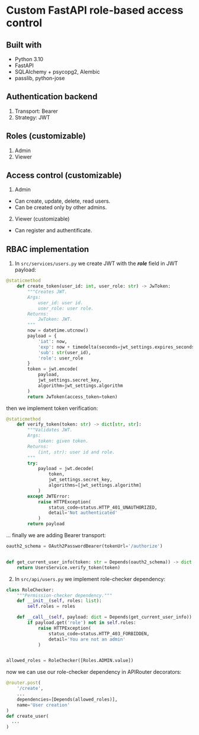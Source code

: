 
# Custom FastAPI role-based access control

## Built with
 - Python 3.10
 - FastAPI
 - SQLAlchemy + psycopg2, Alembic
 - passlib, python-jose

## Authentication backend
1. Transport: Bearer
2. Strategy: JWT

## Roles (customizable)
1. Admin
2. Viewer

## Access control (customizable)
1. Admin
  - Can create, update, delete, read users.
  - Can be created only by other admins.

2. Viewer (customizable)
  - Can register and authentificate.
  
## RBAC implementation
1. In `src/services/users.py` we create JWT with the ___role___ field in JWT payload:
```python
@staticmethod
    def create_token(user_id: int, user_role: str) -> JwToken:
        """Creates JWT.
        Args:
            user_id: user id.
            user_role: user role.
        Returns:
            JwToken: JWT.
        """
        now = datetime.utcnow()
        payload = {
            'iat': now,
            'exp': now + timedelta(seconds=jwt_settings.expires_seconds),
            'sub': str(user_id),
            'role': user_role
        }
        token = jwt.encode(
            payload,
            jwt_settings.secret_key,
            algorithm=jwt_settings.algorithm
        )
        return JwToken(access_token=token)
```
then we implement token verification:
```python
@staticmethod
    def verify_token(token: str) -> dict[str, str]:
        """Validates JWT.
        Args:
            token: given token.
        Returns:
            (int, str): user id and role.
        """
        try:
            payload = jwt.decode(
                token,
                jwt_settings.secret_key,
                algorithms=[jwt_settings.algorithm]
            )
        except JWTError:
            raise HTTPException(
                status_code=status.HTTP_401_UNAUTHORIZED,
                detail='Not authenticated'
            )
        return payload
```
... finally we are adding Bearer transport:
```python
oauth2_schema = OAuth2PasswordBearer(tokenUrl='/authorize')


def get_current_user_info(token: str = Depends(oauth2_schema)) -> dict:
    return UsersService.verify_token(token)
```

2. In `src/api/users.py` we implement role-checker dependency:
```python
class RoleChecker:
    """Permission-checker dependency."""
    def __init__(self, roles: list):
        self.roles = roles

    def __call__(self, payload: dict = Depends(get_current_user_info)):
        if payload.get('role') not in self.roles:
            raise HTTPException(
                status_code=status.HTTP_403_FORBIDDEN,
                detail='You are not an admin'
            )


allowed_roles = RoleChecker([Roles.ADMIN.value])
```
now we can use our role-checker dependency in APIRouter decorators:
```python
@router.post(
    '/create',
    ...
    dependencies=[Depends(allowed_roles)],
    name='User creation'
)
def create_user(
  ...
)
```
